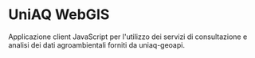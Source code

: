 # UniAQ WebGIS
Applicazione client JavaScript per l'utilizzo dei servizi di consultazione e analisi dei dati agroambientali forniti da uniaq-geoapi. 